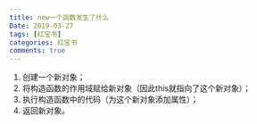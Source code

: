 ```yaml
---
title: new一个函数发生了什么
Date: 2019-03-27
tags: [红宝书]
categories: 红宝书
comments: true
---
```


1. 创建一个新对象；
2. 将构造函数的作用域赋给新对象（因此this就指向了这个新对象）；
3. 执行构造函数中的代码（为这个新对象添加属性）；
4. 返回新对象。